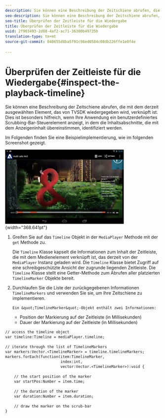 ```yaml
---
description: Sie können eine Beschreibung der Zeitschiene abrufen, die mit dem derzeit ausgewählten Element, das von TVSDK wiedergegeben wird, verknüpft ist. Dies ist besonders hilfreich, wenn Ihre Anwendung ein benutzerdefiniertes Scrubbing-Bar-Steuerelement anzeigt, in dem die Inhaltsabschnitte, die mit dem Anzeigeninhalt übereinstimmen, identifiziert werden.
seo-description: Sie können eine Beschreibung der Zeitschiene abrufen, die mit dem derzeit ausgewählten Element, das von TVSDK wiedergegeben wird, verknüpft ist. Dies ist besonders hilfreich, wenn Ihre Anwendung ein benutzerdefiniertes Scrubbing-Bar-Steuerelement anzeigt, in dem die Inhaltsabschnitte, die mit dem Anzeigeninhalt übereinstimmen, identifiziert werden.
seo-title: Überprüfen der Zeitleiste für die Wiedergabe
title: Überprüfen der Zeitleiste für die Wiedergabe
uuid: 2f903493-2d88-4af2-ac71-36300b49735b
translation-type: tm+mt
source-git-commit: 040655d8ba5f91c98ed0584c08db226ffe1e0f4e

---
```



# Überprüfen der Zeitleiste für die Wiedergabe{#inspect-the-playback-timeline}

Sie können eine Beschreibung der Zeitschiene abrufen, die mit dem derzeit ausgewählten Element, das von TVSDK wiedergegeben wird, verknüpft ist. Dies ist besonders hilfreich, wenn Ihre Anwendung ein benutzerdefiniertes Scrubbing-Bar-Steuerelement anzeigt, in dem die Inhaltsabschnitte, die mit dem Anzeigeninhalt übereinstimmen, identifiziert werden.

Im Folgenden finden Sie eine Beispielimplementierung, wie im folgenden Screenshot gezeigt.
<!--<a id="fig_6D9FB3764F3947A38B8E7726187BD461"></a>-->

![](assets/inspect-playback.jpg){width=&quot;368.641pt&quot;}

1. Greifen Sie auf das `Timeline` Objekt in der `MediaPlayer` Methode mit der `get` Methode zu.

   Die `Timeline` Klasse kapselt die Informationen zum Inhalt der Zeitleiste, die mit dem Medienelement verknüpft ist, das derzeit von der `MediaPlayer` Instanz geladen wird. Die `Timeline` Klasse bietet Zugriff auf eine schreibgeschützte Ansicht der zugrunde liegenden Zeitleiste. Die `Timeline` Klasse stellt eine Getter-Methode zum Abrufen aller platzierten `TimelineMarker` Objekte bereit.

1. Durchlaufen Sie die Liste der zurückgegebenen Informationen `TimelineMarkers` und verwenden Sie sie, um Ihre Zeitschiene zu implementieren.

       Ein &quot;TimelineMarker&quot;-Objekt enthält zwei Informationen:
   
   * Position der Markierung auf der Zeitleiste (in Millisekunden)
   * Dauer der Markierung auf der Zeitleiste (in Millisekunden)

<!--<a id="example_BA936629E82B4082A2E2C548E3FC3357"></a>-->

```
// access the timeline object 
var timeline:Timeline = mediaPlayer.timeline; 
 
// iterate through the list of TimelineMarkers 
var markers:Vector.<TimelineMarker> = timeline.timelineMarkers; 
markers.forEach(function(item:TimelineMarker,  
                         index:int,  
                         vector:Vector.<TimelineMarker>):void { 
    
    // the start position of the marker 
    var startPos:Number = item.time; 
 
    // the duration of the marker 
    var duration:Number = item.duration; 
 
    // draw the marker on the scrub-bar 
}
```

